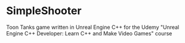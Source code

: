 # SimpleShooter
Toon Tanks game written in Unreal Engine C++ for the Udemy "Unreal Engine C++ Developer: Learn C++ and Make Video Games" course 
